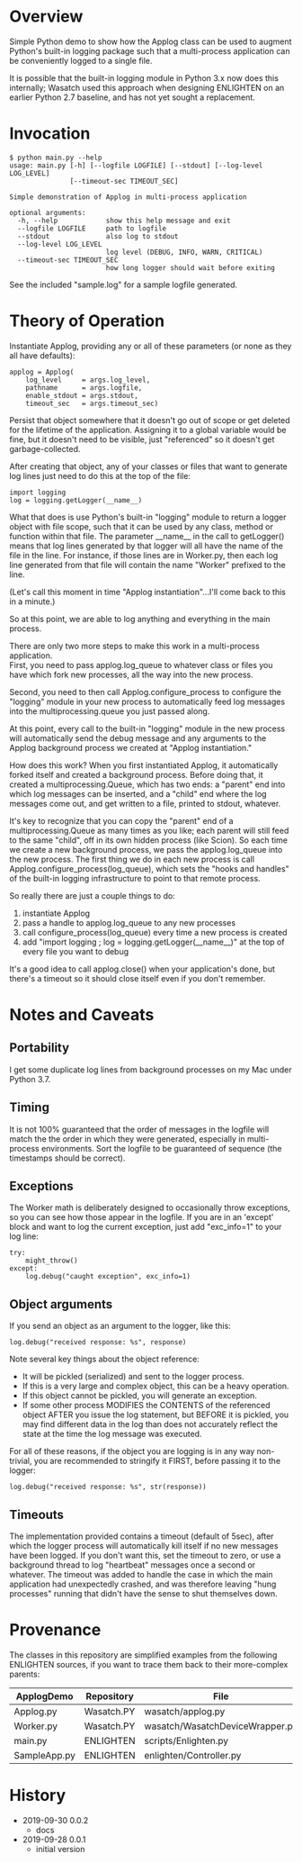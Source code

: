 # Overview

Simple Python demo to show how the Applog class can be used to augment Python's 
built-in logging package such that a multi-process application can be conveniently
logged to a single file.

It is possible that the built-in logging module in Python 3.x now does this 
internally; Wasatch used this approach when designing ENLIGHTEN on an earlier 
Python 2.7 baseline, and has not yet sought a replacement.

# Invocation

    $ python main.py --help
    usage: main.py [-h] [--logfile LOGFILE] [--stdout] [--log-level LOG_LEVEL]
                   [--timeout-sec TIMEOUT_SEC]

    Simple demonstration of Applog in multi-process application

    optional arguments:
      -h, --help            show this help message and exit
      --logfile LOGFILE     path to logfile
      --stdout              also log to stdout
      --log-level LOG_LEVEL
                            log level (DEBUG, INFO, WARN, CRITICAL)
      --timeout-sec TIMEOUT_SEC
                            how long logger should wait before exiting

See the included "sample.log" for a sample logfile generated.

# Theory of Operation

Instantiate Applog, providing any or all of these parameters (or none as they all 
have defaults):

    applog = Applog(
        log_level     = args.log_level, 
        pathname      = args.logfile, 
        enable_stdout = args.stdout,
        timeout_sec   = args.timeout_sec)

Persist that object somewhere that it doesn't go out of scope or get deleted for 
the lifetime of the application.  Assigning it to a global variable would be fine, 
but it doesn't need to be visible, just "referenced" so it doesn't get 
garbage-collected.

After creating that object, any of your classes or files that want to generate 
log lines just need to do this at the top of the file:

	import logging
	log = logging.getLogger(__name__)

What that does is use Python's built-in "logging" module to return a logger 
object with file scope, such that it can be used by any class, method or function 
within that file.  The parameter \_\_name\_\_ in the call to getLogger() means 
that log lines generated by that logger will all have the name of the file in the 
line.  For instance, if those lines are in Worker.py, then each log line generated 
from that file will contain the name "Worker" prefixed to the line.

(Let's call this moment in time "Applog instantiation"...I'll come back to this 
in a minute.)

So at this point, we are able to log anything and everything in the main process.

There are only two more steps to make this work in a multi-process application.  
First, you need to pass applog.log_queue to whatever class or files you have 
which fork new processes, all the way into the new process.  

Second, you need to then call Applog.configure_process to configure the "logging" 
module in your new process to automatically feed log messages into the 
multiprocessing.queue you just passed along.

At this point, every call to the built-in "logging" module in the new process 
will automatically send the debug message and any arguments to the Applog 
background process we created at "Applog instantiation."

How does this work?  When you first instantiated Applog, it automatically forked 
itself and created a background process.  Before doing that, it created a 
multiprocessing.Queue, which has two ends: a "parent" end into which log messages 
can be inserted, and a "child" end where the log messages come out, and get 
written to a file, printed to stdout, whatever.

It's key to recognize that you can copy the "parent" end of a multiprocessing.Queue 
as many times as you like; each parent will still feed to the same "child", off 
in its own hidden process (like Scion).  So each time we create a new background 
process, we pass the applog.log_queue into the new process.  The first thing we 
do in each new process is call Applog.configure_process(log_queue), which sets the 
"hooks and handles" of the built-in logging infrastructure to point to that remote 
process.

So really there are just a couple things to do:

1. instantiate Applog
2. pass a handle to applog.log_queue to any new processes
3. call configure_process(log_queue) every time a new process is created
4. add "import logging ; log = logging.getLogger(\_\_name\_\_)" at the top of 
   every file you want to debug

It's a good idea to call applog.close() when your application's done, but there's 
a timeout so it should close itself even if you don't remember.

# Notes and Caveats

## Portability

I get some duplicate log lines from background processes on my Mac under Python 3.7.

## Timing

It is not 100% guaranteed that the order of messages in the logfile will match the
the order in which they were generated, especially in multi-process environments.
Sort the logfile to be guaranteed of sequence (the timestamps should be correct).

## Exceptions

The Worker math is deliberately designed to occasionally throw exceptions, so
you can see how those appear in the logfile.  If you are in an 'except' block and
want to log the current exception, just add "exc_info=1" to your log line:

    try:
        might_throw()
    except:
        log.debug("caught exception", exc_info=1)

## Object arguments

If you send an object as an argument to the logger, like this:

    log.debug("received response: %s", response)

Note several key things about the object reference:

- It will be pickled (serialized) and sent to the logger process.  
- If this is a very large and complex object, this can be a heavy operation.  
- If this object cannot be pickled, you will generate an exception.  
- If some other process MODIFIES the CONTENTS of the referenced object AFTER you
  issue the log statement, but BEFORE it is pickled, you may find different data 
  in the log than does not accurately reflect the state at the time the log message 
  was executed.

For all of these reasons, if the object you are logging is in any way non-trivial,
you are recommended to stringify it FIRST, before passing it to the logger:

    log.debug("received response: %s", str(response))

## Timeouts

The implementation provided contains a timeout (default of 5sec), after which the
logger process will automatically kill itself if no new messages have been logged.
If you don't want this, set the timeout to zero, or use a background thread to 
log "heartbeat" messages once a second or whatever.  The timeout was added to 
handle the case in which the main application had unexpectedly crashed, and was
therefore leaving "hung processes" running that didn't have the sense to shut
themselves down.

# Provenance

The classes in this repository are simplified examples from the following ENLIGHTEN 
sources, if you want to trace them back to their more-complex parents:

| ApplogDemo    | Repository | File                            |
|---------------|------------|---------------------------------|
| Applog.py     | Wasatch.PY | wasatch/applog.py               |
| Worker.py     | Wasatch.PY | wasatch/WasatchDeviceWrapper.py |
| main.py       | ENLIGHTEN  | scripts/Enlighten.py            |
| SampleApp.py  | ENLIGHTEN  | enlighten/Controller.py         |

# History

- 2019-09-30 0.0.2
	- docs
- 2019-09-28 0.0.1
    - initial version
